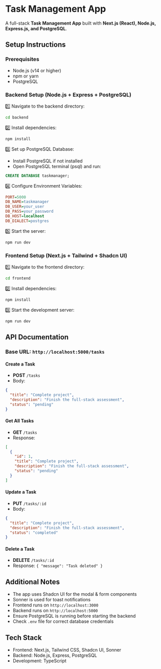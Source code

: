 # Task Management App

A full-stack **Task Management App** built with **Next.js (React), Node.js, Express.js, and PostgreSQL**.

## Setup Instructions

### Prerequisites

- Node.js (v14 or higher)
- npm or yarn
- PostgreSQL

### Backend Setup (Node.js + Express + PostgreSQL)

1️⃣ Navigate to the backend directory:

```bash
cd backend
```

2️⃣ Install dependencies:

```bash
npm install
```

3️⃣ Set up PostgreSQL Database:

- Install PostgreSQL if not installed
- Open PostgreSQL terminal (psql) and run:

```sql
CREATE DATABASE taskmanager;
```

4️⃣ Configure Environment Variables:

```ini
PORT=5000
DB_NAME=taskmanager
DB_USER=your_user
DB_PASS=your_password
DB_HOST=localhost
DB_DIALECT=postgres
```

5️⃣ Start the server:

```bash
npm run dev
```

### Frontend Setup (Next.js + Tailwind + Shadcn UI)

1️⃣ Navigate to the frontend directory:

```bash
cd frontend
```

2️⃣ Install dependencies:

```bash
npm install
```

3️⃣ Start the development server:

```bash
npm run dev
```

## API Documentation

### Base URL: `http://localhost:5000/tasks`

#### Create a Task

- **POST** `/tasks`
- Body:

```json
{
  "title": "Complete project",
  "description": "Finish the full-stack assessment",
  "status": "pending"
}
```

#### Get All Tasks

- **GET** `/tasks`
- Response:

```json
[
  {
    "id": 1,
    "title": "Complete project",
    "description": "Finish the full-stack assessment",
    "status": "pending"
  }
]
```

#### Update a Task

- **PUT** `/tasks/:id`
- Body:

```json
{
  "title": "Complete project",
  "description": "Finish the full-stack assessment",
  "status": "completed"
}
```

#### Delete a Task

- **DELETE** `/tasks/:id`
- Response: `{ "message": "Task deleted" }`

## Additional Notes

- The app uses Shadcn UI for the modal & form components
- Sonner is used for toast notifications
- Frontend runs on `http://localhost:3000`
- Backend runs on `http://localhost:5000`
- Ensure PostgreSQL is running before starting the backend
- Check `.env` file for correct database credentials

## Tech Stack

- Frontend: Next.js, Tailwind CSS, Shadcn UI, Sonner
- Backend: Node.js, Express, PostgreSQL
- Development: TypeScript
